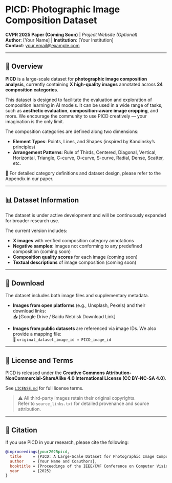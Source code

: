 # PICD: Photographic Image Composition Dataset

**CVPR 2025 Paper (Coming Soon)** | *Project Website (Optional)*  
**Author**: [Your Name] | **Institution**: [Your Institution]  
**Contact**: your.email@example.com

---

## 📌 Overview

**PICD** is a large-scale dataset for **photographic image composition analysis**, currently containing **X high-quality images** annotated across **24 composition categories**.

This dataset is designed to facilitate the evaluation and exploration of composition learning in AI models. It can be used in a wide range of tasks, such as **aesthetic evaluation**, **composition-aware image cropping**, and more. We encourage the community to use PICD creatively — your imagination is the only limit.

The composition categories are defined along two dimensions:

- **Element Types**: Points, Lines, and Shapes (inspired by Kandinsky’s principles)
- **Arrangement Patterns**: Rule of Thirds, Centered, Diagonal, Vertical, Horizontal, Triangle, C-curve, O-curve, S-curve, Radial, Dense, Scatter, etc.

📖 For detailed category definitions and dataset design, please refer to the Appendix in our paper.

---

## 📊 Dataset Information

The dataset is under active development and will be continuously expanded for broader research use.

The current version includes:

- **X images** with verified composition category annotations  
- **Negative samples**: images not conforming to any predefined composition (coming soon)  
- **Composition quality scores** for each image (coming soon)  
- **Textual descriptions** of image composition (coming soon)

---

## 🔗 Download

The dataset includes both image files and supplementary metadata.

- **Images from open platforms** (e.g., Unsplash, Pexels) and their download links:  
  📥 [Google Drive / Baidu Netdisk Download Link]

- **Images from public datasets** are referenced via image IDs. We also provide a mapping file:  
  📄 `original_dataset_image_id ↔ PICD_image_id`

---

## 📄 License and Terms

PICD is released under the **Creative Commons Attribution-NonCommercial-ShareAlike 4.0 International License (CC BY-NC-SA 4.0)**.

See [`LICENSE.md`](./LICENSE.md) for full license terms.

> ⚠️ All third-party images retain their original copyrights.  
> Refer to `source_links.txt` for detailed provenance and source attribution.

---

## 🔧 Citation

If you use PICD in your research, please cite the following:

```bibtex
@inproceedings{your2025picd,
  title     = {PICD: A Large-Scale Dataset for Photographic Image Composition Understanding},
  author    = {Your Name and Coauthors},
  booktitle = {Proceedings of the IEEE/CVF Conference on Computer Vision and Pattern Recognition (CVPR)},
  year      = {2025}
}

